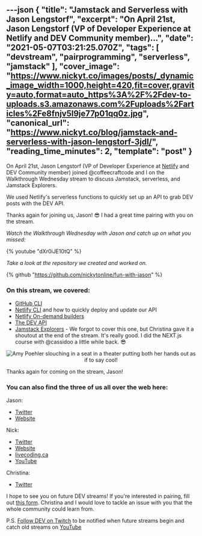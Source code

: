 ---json
{
  "title": "Jamstack and Serverless with Jason Lengstorf",
  "excerpt": "On April 21st, Jason Lengstorf (VP of Developer Experience at Netlify and DEV Community member)...",
  "date": "2021-05-07T03:21:25.070Z",
  "tags": [
    "devstream",
    "pairprogramming",
    "serverless",
    "jamstack"
  ],
  "cover_image": "https://www.nickyt.co/images/posts/_dynamic_image_width=1000,height=420,fit=cover,gravity=auto,format=auto_https%3A%2F%2Fdev-to-uploads.s3.amazonaws.com%2Fuploads%2Farticles%2Fe8fnjv5l9je77p01qq0z.jpg",
  "canonical_url": "https://www.nickyt.co/blog/jamstack-and-serverless-with-jason-lengstorf-3jdl/",
  "reading_time_minutes": 2,
  "template": "post"
}
---

On <time datetime="2021-04-21">April 21st</time>, Jason Lengstorf (VP of Developer Experience at [Netlify](https://netlify.com/) and DEV Community member) joined @coffeecraftcode and I on the Walkthrough Wednesday stream to discuss Jamstack, serverless, and Jamstack Explorers.

We used Netlify's serverless functions to quickly set up an API to grab DEV posts with the DEV API.

Thanks again for joining us, Jason! 😎 I had a great time pairing with you on the stream.

_Watch the Walkthrough Wednesday with Jason and catch up on what you missed:_

{% youtube "dXr0iJE10tQ" %}

_Take a look at the repository we created and worked on._

{% github "https://github.com/nickytonline/fun-with-jason" %}

### On this stream, we covered:

* [GitHub CLI](https://github.com/cli/cli#installation)
* [Netlify CLI](https://docs.netlify.com/cli/get-started/) and how to quickly deploy and update our API
* [Netlify On-demand builders](https://docs.netlify.com/configure-builds/on-demand-builders/)
* [The DEV API](https://docs.forem.com/api/)
* [Jamstack Explorers](https://explorers.netlify.com/) - We forgot to cover this one, but Christina gave it a shoutout at the end of the stream. It's really good. I did the NEXT.js course with @cassidoo a little while back. 😎

<center>

![Amy Poehler slouching in a seat in a theater putting both her hands out as if to say cool!](https://media.giphy.com/media/nFFguNjdeotwc/giphy.gif)

</center>

Thanks again for coming on the stream, Jason!

### You can also find the three of us all over the web here:

Jason:

* [Twitter](https://twitter.com/jlengstorf)
* [Website](https://www.jason.af/)

Nick:

* [Twitter](https://twitter.com/nickytonline)
* [Website](https://iamdeveloper.com/)
* [livecoding.ca](https://livecoding.ca)
* [YouTube](https://youtube.iamdeveloper.com)

Christina:

* [Twitter](https://twitter.com/coffeecraftcode)

I hope to see you on future DEV streams! If you're interested in pairing, fill out [this form](https://iamdeveloper.com/pair). Christina and I would love to tackle an issue with you that the whole community could learn from.

P.S. [Follow DEV on Twitch](https://twitch.tv/thepracticaldev) to be notified when future streams begin and catch old streams on [YouTube](https://www.youtube.com/c/thepracticaldevteam)
